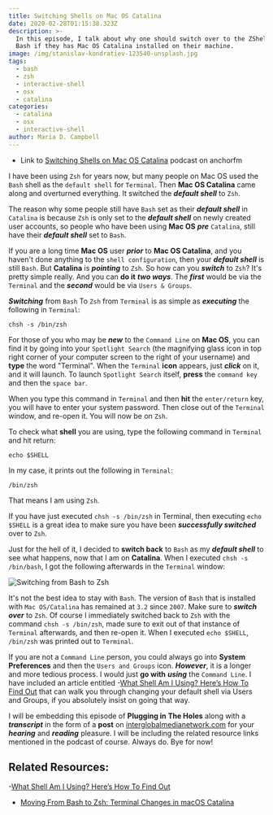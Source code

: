 ```yaml
---
title: Switching Shells on Mac OS Catalina
date: 2020-02-28T01:15:38.323Z
description: >-
  In this episode, I talk about why one should switch over to the ZShell from
  Bash if they has Mac OS Catalina installed on their machine.
image: /img/stanislav-kondratiev-123540-unsplash.jpg
tags:
  - bash
  - zsh
  - interactive-shell
  - osx
  - catalina
categories:
  - catalina
  - osx
  - interactive-shell
author: Maria D. Campbell
---
```

* Link to [Switching Shells on Mac OS Catalina](https://anchor.fm/maria-campbell/episodes/Switching-Shells-on-Mac-OS-Catalina-eb4btl) podcast on anchorfm

I have been using `Zsh` for years now, but many people on Mac OS used the `Bash` shell as the  `default shell` for `Terminal`. Then **Mac OS Catalina** came along and overturned everything. It switched the _**default shell**_ to `Zsh`.

The reason why some people still have `Bash` set as their _**default shell**_ in `Catalina` is because `Zsh` is only set to the _**default shell**_ on newly created user accounts, so people who have been using **Mac OS** _**pre**_ `Catalina`, still have their _**default shell**_ set to `Bash`.

If you are a long time **Mac OS** user _**prior**_ to **Mac OS Catalina**, and you haven't done anything to the `shell configuration`, then your _**default shell**_ is still `Bash`. But **Catalina** is _**pointing**_ to `Zsh`. So how can you _**switch**_ to `Zsh`? It's pretty simple really. And you can **do it** _**two ways**_. The _**first**_ would be via the `Terminal` and the _**second**_ would be via `Users & Groups`.

_**Switching**_ from `Bash` To `Zsh` from `Terminal` is as simple as _**executing**_ the following in `Terminal`:

```shell
chsh -s /bin/zsh 
```

For those of you who may be _**new**_ to the `Command Line` on **Mac OS**, you can find it by going into your `Spotlight Search` (the magnifying glass icon in top right corner of your computer screen to the right of your username) and **type** the word "Terminal". When the `Terminal` **icon** appears, just _**click**_ on it, and it will launch. To launch `Spotlight Search` itself, **press** the `command key` and then the `space bar`.

When you type this command in `Terminal` and then **hit** the `enter/return` key, you will have to enter your system password. Then close out of the `Terminal` window, and re-open it. You will now be on `Zsh`. 

To check what **shell** you are using, type the following command in `Terminal` and hit return:

```shell
echo $SHELL
```

In my case, it prints out the following in `Terminal`:

```shell
/bin/zsh
```

That means I am using `Zsh`.

If you have just executed `chsh -s /bin/zsh` in Terminal, then executing `echo $SHELL` is a great idea to make sure you have been _**successfully switched**_ over to `Zsh`.

Just for the hell of it, I decided to **switch back** to `Bash` as my _**default shell**_ to see what happens, now that I am on **Catalina**. When I executed `chsh -s /bin/bash`, I got the following afterwards in the `Terminal` window:

![Switching from Bash to Zsh](/img/zsh-to-bash-catalina,png)

It's not the best idea to stay with `Bash`. The version of `Bash` that is installed with `Mac OS/Catalina` has remained at `3.2` since `2007`. Make sure to _**switch over**_ to `Zsh`. Of course I immediately switched back to `Zsh` with the command `chsh -s /bin/zsh`, made sure to exit out of  that instance of `Terminal` afterwards, and then re-open it. When I executed `echo $SHELL`, `/bin/zsh` was printed out to `Terminal`.

If you are not a `Command Line` person, you could always go into **System Preferences** and then the `Users and Groups` icon. _**However**_, it is a longer and more tedious process. I would just **go with** _**using**_ the `Command Line`. I have included an article entitled 
-[What Shell Am I Using? Here’s How To Find Out](https://osxdaily.com/2009/09/25/what-shell-am-i-using/) that can walk you through changing your default shell via Users and Groups, if you absolutely insist on going that way.

I will be embedding this episode of **Plugging in The Holes** along with a _**transcript**_ in the form of a **post** on [interglobalmedianetwork.com](https://www.interglobalmedianetwork.com/) for your _**hearing**_ and _**reading**_ pleasure. I will be including the related resource links mentioned in the podcast of course. Always do. Bye for now!

## Related Resources:

\-[What Shell Am I Using? Here’s How To Find Out](https://osxdaily.com/2009/09/25/what-shell-am-i-using/)

* [Moving From Bash to Zsh: Terminal Changes in macOS Catalina](https://blog.macsales.com/56921-moving-from-bash-to-zsh-terminal-changes-in-macos-catalina/)
